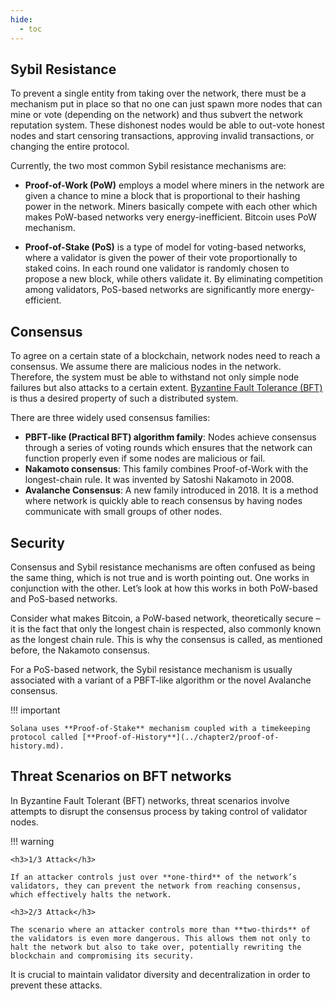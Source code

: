 ```yaml
---
hide:
  - toc
---
```


<h2>Sybil Resistance</h2>

To prevent a single entity from taking over the network, there must be a mechanism put in place so that no one can just spawn more nodes that can mine or vote (depending on the network) and thus subvert the network reputation system. These dishonest nodes would be able to out-vote honest nodes and start censoring transactions, approving invalid transactions, or changing the entire protocol.

Currently, the two most common Sybil resistance mechanisms are:

- **Proof-of-Work (PoW)** employs a model where miners in the network are given a chance to mine a block that is proportional to their hashing power in the network. Miners basically compete with each other which makes PoW-based networks very energy-inefficient. Bitcoin uses PoW mechanism.

- **Proof-of-Stake (PoS)** is a type of model for voting-based networks, where a validator is given the power of their vote proportionally to staked coins. In each round one validator is randomly chosen to propose a new block, while others validate it. By eliminating competition among validators, PoS-based networks are significantly more energy-efficient.

<h2>Consensus</h2>

To agree on a certain state of a blockchain, network nodes need to reach a consensus. We assume there are malicious nodes in the network. Therefore, the system must be able to withstand not only simple node failures but also attacks to a certain extent. [Byzantine Fault Tolerance (BFT)](https://en.wikipedia.org/wiki/Byzantine_fault) is thus a desired property of such a distributed system.

There are three widely used consensus families:

- **PBFT-like (Practical BFT) algorithm family**: Nodes achieve consensus through a series of voting rounds which ensures that the network can function properly even if some nodes are malicious or fail.
- **Nakamoto consensus**: This family combines Proof-of-Work with the longest-chain rule. It was invented by Satoshi Nakamoto in 2008.
- **Avalanche Consensus**: A new family introduced in 2018. It is a method where network is quickly able to reach consensus by having nodes communicate with small groups of other nodes.

<h2>Security</h2>

Consensus and Sybil resistance mechanisms are often confused as being the same thing, which is not true and is worth pointing out. One works in conjunction with the other. Let’s look at how this works in both PoW-based and PoS-based networks.

Consider what makes Bitcoin, a PoW-based network, theoretically secure – it is the fact that only the longest chain is respected, also commonly known as the longest chain rule. This is why the consensus is called, as mentioned before, the Nakamoto consensus.

For a PoS-based network, the Sybil resistance mechanism is usually associated with a variant of a PBFT-like algorithm or the novel Avalanche consensus.

!!! important

    Solana uses **Proof-of-Stake** mechanism coupled with a timekeeping protocol called [**Proof-of-History**](../chapter2/proof-of-history.md).

<h2>Threat Scenarios on BFT networks</h2>

In Byzantine Fault Tolerant (BFT) networks, threat scenarios involve attempts to disrupt the consensus process by taking control of validator nodes.

!!! warning

    <h3>1/3 Attack</h3>

    If an attacker controls just over **one-third** of the network’s validators, they can prevent the network from reaching consensus, which effectively halts the network.

    <h3>2/3 Attack</h3>

    The scenario where an attacker controls more than **two-thirds** of the validators is even more dangerous. This allows them not only to halt the network but also to take over, potentially rewriting the blockchain and compromising its security.

It is crucial to maintain validator diversity and decentralization in order to prevent these attacks.
